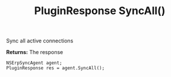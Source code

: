 ﻿---
uid: crmscript_ref_NSErpSyncAgent_SyncAll
title: PluginResponse SyncAll()
intellisense: NSErpSyncAgent.SyncAll
keywords: NSErpSyncAgent, SyncAll
so.topic: reference
---

Sync all active connections


**Returns:** The response

```crmscript
NSErpSyncAgent agent;
PluginResponse res = agent.SyncAll();
```

